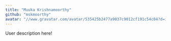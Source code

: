```yaml
---
title: "Muuka Krishnamoorthy"
github: "mskmoorthy"
avatar: "//www.gravatar.com/avatar/535425b2477a9037c9012cf191c54c04?d=identicon"
---
```


User description here!
